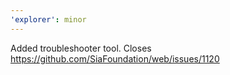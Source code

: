 ```yaml
---
'explorer': minor
---
```


Added troubleshooter tool. Closes https://github.com/SiaFoundation/web/issues/1120
